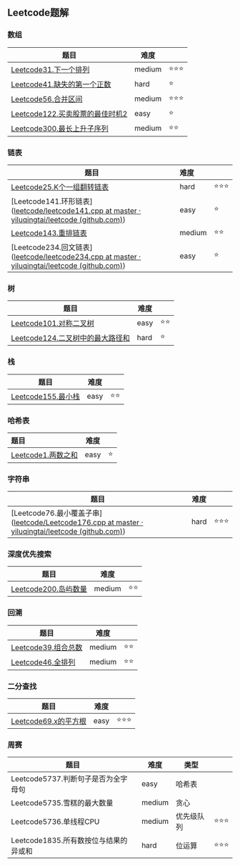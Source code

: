 ## Leetcode题解

### 数组

| 题目                                                         | 难度   |      |
| ------------------------------------------------------------ | ------ | ---- |
| [Leetcode31.下一个排列](https://github.com/yiluqingtai/leetcode/blob/master/Array/leetcode31.cpp) | medium | ⭐⭐⭐  |
| [Leetcode41.缺失的第一个正数](https://github.com/yiluqingtai/leetcode/blob/master/Array/leetcode41.cpp) | hard   | ⭐    |
| [Leetcode56.合并区间](https://github.com/yiluqingtai/leetcode/blob/master/Array/leetcode56.cpp) | medium | ⭐⭐⭐  |
| [Leetcode122.买卖股票的最佳时机2](https://github.com/yiluqingtai/leetcode/blob/master/Array/leetcode122.cpp) | easy   | ⭐    |
| [Leetcode300.最长上升子序列](https://github.com/yiluqingtai/leetcode/blob/master/Array/leetcode300.cpp) | medium | ⭐⭐   |

### 链表

| 题目                                                         | 难度   |      |
| ------------------------------------------------------------ | :----- | ---- |
| [Leetcode25.K个一组翻转链表](https://github.com/yiluqingtai/leetcode/blob/master/List/leetcode25.cpp) | hard   | ⭐⭐⭐  |
| [Leetcode141.环形链表]([leetcode/leetcode141.cpp at master · yiluqingtai/leetcode (github.com)](https://github.com/yiluqingtai/leetcode/blob/master/List/leetcode141.cpp)) | easy   | ⭐    |
| [Leetcode143.重排链表](https://github.com/yiluqingtai/leetcode/blob/master/List/leetcode143.cpp) | medium | ⭐⭐   |
| [Leetcode234.回文链表]([leetcode/leetcode234.cpp at master · yiluqingtai/leetcode (github.com)](https://github.com/yiluqingtai/leetcode/blob/master/List/leetcode234.cpp)) | easy   | ⭐    |

### 树

| 题目                                                         | 难度 |      |
| ------------------------------------------------------------ | ---- | ---- |
| [Leetcode101.对称二叉树](https://github.com/yiluqingtai/leetcode/blob/master/Tree/leetcode101.cpp) | easy | ⭐⭐   |
| [Leetcode124.二叉树中的最大路径和](https://github.com/yiluqingtai/leetcode/blob/master/Tree/leetcode124.cpp) | hard | ⭐    |

### 栈

| 题目                                                         | 难度 |      |
| ------------------------------------------------------------ | ---- | ---- |
| [Leetcode155.最小栈](https://github.com/yiluqingtai/leetcode/tree/master/Stack) | easy | ⭐⭐   |

### 哈希表

| 题目                                                         | 难度 |      |
| :----------------------------------------------------------- | ---- | ---- |
| [Leetcode1.两数之和](https://github.com/yiluqingtai/leetcode/blob/master/Hash%20Table/leetcode1.cpp) | easy | ⭐    |

### 字符串

| 题目                                                         | 难度 |      |
| ------------------------------------------------------------ | ---- | ---- |
| [Leetcode76.最小覆盖子串]([leetcode/Leetcode176.cpp at master · yiluqingtai/leetcode (github.com)](https://github.com/yiluqingtai/leetcode/blob/master/String/Leetcode176.cpp)) | hard | ⭐⭐⭐  |

### 深度优先搜索

| 题目                                                         | 难度   |      |
| ------------------------------------------------------------ | ------ | ---- |
| [Leetcode200.岛屿数量](https://github.com/yiluqingtai/leetcode/blob/master/DFS/leetcode200.cpp) | medium | ⭐⭐   |

### 回溯

| 题目                                                         | 难度   |      |
| ------------------------------------------------------------ | ------ | ---- |
| [Leetcode39.组合总数](https://github.com/yiluqingtai/leetcode/blob/master/Backtrace/leetcode39.cpp) | medium | ⭐⭐   |
| [Leetcode46.全排列](https://github.com/yiluqingtai/leetcode/blob/master/Backtrace/leetcode46.cpp) | medium | ⭐⭐   |

### 二分查找

| 题目                                                         | 难度 |      |
| ------------------------------------------------------------ | ---- | ---- |
| [Leetcode69.x的平方根](https://github.com/yiluqingtai/leetcode/blob/master/Binary%20Search/leetcode69.cpp) | easy | ⭐⭐⭐  |

### 周赛

| 题目                                  | 难度   | 类型       |      |
| ------------------------------------- | ------ | ---------- | ---- |
| Leetcode5737.判断句子是否为全字母句   | easy   | 哈希表     |      |
| Leetcode5735.雪糕的最大数量           | medium | 贪心       |      |
| Leetcode5736.单线程CPU                | medium | 优先级队列 | ⭐⭐⭐  |
| Leetcode1835.所有数按位与结果的异或和 | hard   | 位运算     | ⭐⭐⭐  |


